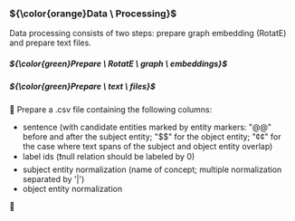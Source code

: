 ### ${\color{orange}Data \ Processing}$

Data processing consists of two steps: prepare graph embedding (RotatE) and prepare text files.

##### ${\color{green}Prepare \ RotatE \ graph \ embeddings}$

##### ${\color{green}Prepare \ text \ files}$

🔴 Prepare a .csv file containing the following columns:

- sentence (with candidate entities marked by entity markers: "@@" before and after the subject entity; "$$" for the object entity; "¢¢" for the case where text spans of the subject and object entity overlap)
- label ids (❗null relation should be labeled by 0)
- subject entity normalization (name of concept; multiple normalization separated by '|')
- object entity normalization

🔴 
